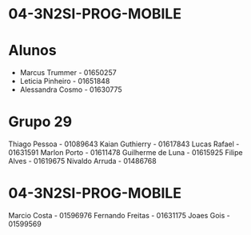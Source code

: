 
# 04-3N2SI-PROG-MOBILE
# Alunos

* Marcus Trummer - 01650257
* Leticia Pinheiro  - 01651848
* Alessandra Cosmo - 01630775


# Grupo 29

Thiago Pessoa     - 01089643
Kaian Guthierry   - 01617843
Lucas Rafael      - 01631591
Marlon Porto      - 01611478
Guilherme de Luna - 01615925
Filipe Alves      - 01619675
Nivaldo Arruda    - 01486768

# 04-3N2SI-PROG-MOBILE
Marcio Costa - 01596976
Fernando Freitas - 01631175
Joaes Gois - 01599569


